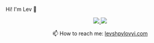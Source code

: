 Hi! I'm Lev 👋

<p align='center'>
   <a href="www.linkedin.com/in/lev-shpylovyi-993634222">
       <img src="https://img.shields.io/badge/linkedin-%230077B5.svg?&style=for-the-badge&logo=linkedin&logoColor=white"/>
   </a>
   <a href="https://t.me/joinchat/SpqRPBFo_sM6qm05">
       <img src="https://img.shields.io/badge/Telegram-2CA5E0?style=for-the-badge&logo=telegram&logoColor=white"/>
   </a>
<p align='center'>
   📫 How to reach me: <a href='mailto:levshpylovyi@gmail.com'>levshpylovyi.com</a>
</p>
